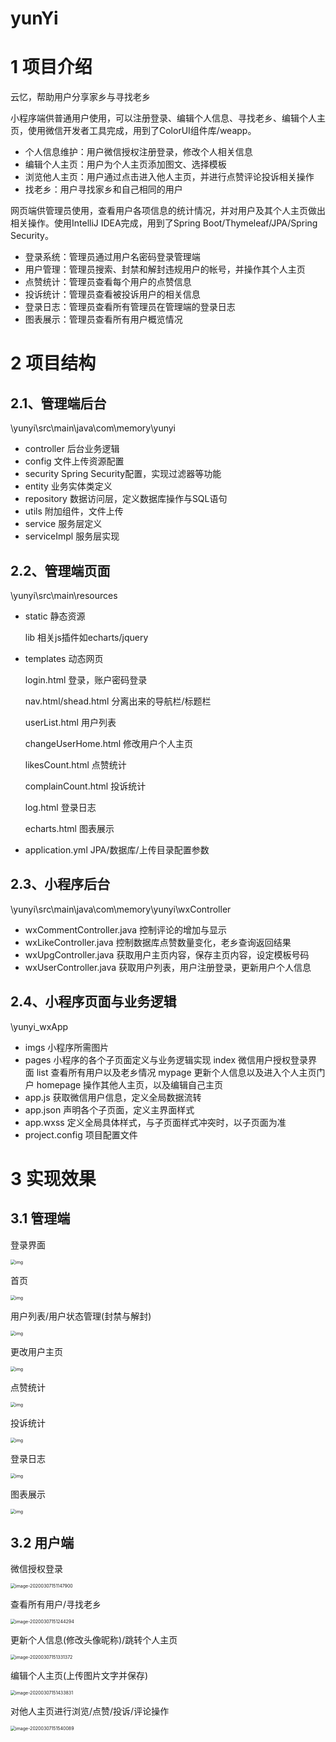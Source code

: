 # yunYi

# 1 项目介绍

云忆，帮助用户分享家乡与寻找老乡

小程序端供普通用户使用，可以注册登录、编辑个人信息、寻找老乡、编辑个人主页，使用微信开发者工具完成，用到了ColorUI组件库/weapp。

- 个人信息维护：用户微信授权注册登录，修改个人相关信息
- 编辑个人主页：用户为个人主页添加图文、选择模板
- 浏览他人主页：用户通过点击进入他人主页，并进行点赞评论投诉相关操作
- 找老乡：用户寻找家乡和自己相同的用户

网页端供管理员使用，查看用户各项信息的统计情况，并对用户及其个人主页做出相关操作。使用IntelliJ IDEA完成，用到了Spring Boot/Thymeleaf/JPA/Spring Security。

- 登录系统：管理员通过用户名密码登录管理端
- 用户管理：管理员搜索、封禁和解封违规用户的帐号，并操作其个人主页
- 点赞统计：管理员查看每个用户的点赞信息
- 投诉统计：管理员查看被投诉用户的相关信息
- 登录日志：管理员查看所有管理员在管理端的登录日志
- 图表展示：管理员查看所有用户概览情况

# 2 项目结构

## 2.1、管理端后台

\yunyi\src\main\java\com\memory\yunyi
- controller 后台业务逻辑
- config 文件上传资源配置
- security Spring Security配置，实现过滤器等功能
- entity 业务实体类定义
- repository 数据访问层，定义数据库操作与SQL语句
- utils 附加组件，文件上传
- service 服务层定义
- serviceImpl 服务层实现
## 2.2、管理端页面

\yunyi\src\main\resources
- static 静态资源

  lib 相关js插件如echarts/jquery

- templates 动态网页

  login.html 登录，账户密码登录

  nav.html/shead.html 分离出来的导航栏/标题栏

  userList.html 用户列表

  changeUserHome.html 修改用户个人主页

  likesCount.html 点赞统计

  complainCount.html 投诉统计

  log.html 登录日志

  echarts.html 图表展示

- application.yml JPA/数据库/上传目录配置参数
## 2.3、小程序后台

\yunyi\src\main\java\com\memory\yunyi\wxController
- wxCommentController.java 控制评论的增加与显示
- wxLikeController.java 控制数据库点赞数量变化，老乡查询返回结果
- wxUpgController.java 获取用户主页内容，保存主页内容，设定模板号码
- wxUserController.java 获取用户列表，用户注册登录，更新用户个人信息
## 2.4、小程序页面与业务逻辑

\yunyi_wxApp
- imgs 小程序所需图片
- pages 小程序的各个子页面定义与业务逻辑实现
index 微信用户授权登录界面
list 查看所有用户以及老乡情况
mypage 更新个人信息以及进入个人主页门户
homepage 操作其他人主页，以及编辑自己主页
- app.js 获取微信用户信息，定义全局数据流转
- app.json 声明各个子页面，定义主界面样式
- app.wxss 定义全局具体样式，与子页面样式冲突时，以子页面为准
- project.config 项目配置文件

# 3 实现效果

## 3.1 管理端

登录界面

<img src="images/login.png" alt="img" style="zoom:50%;" />

首页

<img src="images/index.png" alt="img" style="zoom:50%;" />

用户列表/用户状态管理(封禁与解封)

<img src="images/userList.png" alt="img" style="zoom:50%;" />

更改用户主页

<img src="images/changeUserHomepage.png" alt="img" style="zoom:50%;" />

点赞统计

<img src="images/likeCount.png" alt="img" style="zoom:50%;" />

投诉统计

<img src="images/complainCount.png" alt="img" style="zoom:50%;" />

登录日志

<img src="images/log.png" alt="img" style="zoom:50%;" />

图表展示

<img src="images/echarts.png" alt="img" style="zoom:50%;" />

## 3.2 用户端

微信授权登录

<img src="images/wxLogin.png" alt="image-20200307151147900" style="zoom: 50%;" />

查看所有用户/寻找老乡

<img src="images/wxList.png" alt="image-20200307151244294" style="zoom:50%;" />

更新个人信息(修改头像昵称)/跳转个人主页

<img src="images/wxMypage.png" alt="image-20200307151331372" style="zoom:50%;" />

编辑个人主页(上传图片文字并保存)

<img src="images/wxHomepage.png" alt="image-20200307151433831" style="zoom:50%;" />

对他人主页进行浏览/点赞/投诉/评论操作

<img src="images/wxHomePageOthers.png" alt="image-20200307151540089" style="zoom:50%;" />